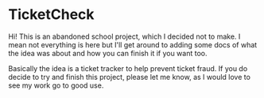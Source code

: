 # TicketCheck

Hi! This is an abandoned school project, which I decided not to make. I mean not everything is here but I'll get around to adding some docs of what the idea was about and how you can finish it if you want too.

Basically the idea is a ticket tracker to help prevent ticket fraud. If you do decide to try and finish this project, please let me know, as I would love to see my work go to good use.
